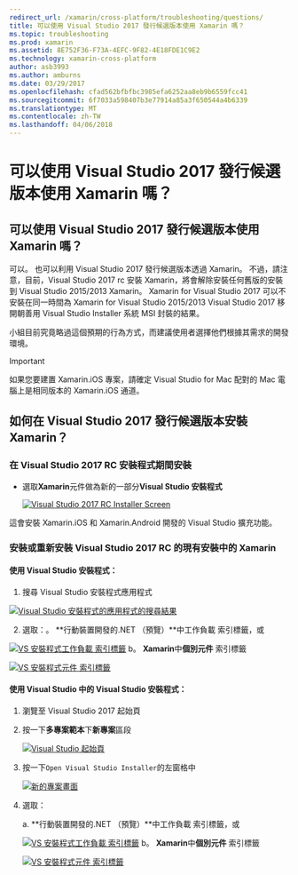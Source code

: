 ```yaml
---
redirect_url: /xamarin/cross-platform/troubleshooting/questions/
title: 可以使用 Visual Studio 2017 發行候選版本使用 Xamarin 嗎？
ms.topic: troubleshooting
ms.prod: xamarin
ms.assetid: 8E752F36-F73A-4EFC-9F82-4E18FDE1C9E2
ms.technology: xamarin-cross-platform
author: asb3993
ms.author: amburns
ms.date: 03/29/2017
ms.openlocfilehash: cfad562bfbfbc3985efa6252aa8eb9b6559fcc41
ms.sourcegitcommit: 6f7033a598407b3e77914a85a3f650544a4b6339
ms.translationtype: MT
ms.contentlocale: zh-TW
ms.lasthandoff: 04/06/2018
---
```

# <a name="can-i-use-visual-studio-2017-release-candidate-with-xamarin"></a>可以使用 Visual Studio 2017 發行候選版本使用 Xamarin 嗎？

## <a name="can-i-use-visual-studio-2017-release-candidate-with-xamarin"></a>可以使用 Visual Studio 2017 發行候選版本使用 Xamarin 嗎？

可以。 也可以利用 Visual Studio 2017 發行候選版本透過 Xamarin。 不過，請注意，目前，Visual Studio 2017 rc 安裝 Xamarin，將會解除安裝任何舊版的安裝到 Visual Studio 2015/2013 Xamarin。 Xamarin for Visual Studio 2017 可以不安裝在同一時間為 Xamarin for Visual Studio 2015/2013 Visual Studio 2017 移開朝善用 Visual Studio Installer 系統 MSI 封裝的結果。

小組目前究竟略過這個預期的行為方式，而建議使用者選擇他們根據其需求的開發環境。 

> [!IMPORTANT]
> 如果您要建置 Xamarin.iOS 專案，請確定 Visual Studio for Mac 配對的 Mac 電腦上是相同版本的 Xamarin.iOS 通道。

## <a name="how-do-i-install-xamarin-to-visual-studio-2017-release-candidate"></a>如何在 Visual Studio 2017 發行候選版本安裝 Xamarin？

### <a name="installing-during-the-visual-studio-2017-rc-installer"></a>在 Visual Studio 2017 RC 安裝程式期間安裝

* 選取**Xamarin**元件做為新的一部分**Visual Studio 安裝程式**

  [![](visualstudio-2017-rc-images/install1-sml.png "Visual Studio 2017 RC Installer Screen")](visualstudio-2017-rc-images/install1-orig.png#lightbox)

這會安裝 Xamarin.iOS 和 Xamarin.Android 開發的 Visual Studio 擴充功能。

### <a name="installing-or-reinstalling-xamarin-in-an-existing-installation-of-visual-studio-2017-rc"></a>安裝或重新安裝 Visual Studio 2017 RC 的現有安裝中的 Xamarin

#### <a name="using-the-visual-studio-installer"></a>使用 Visual Studio 安裝程式：

1. 搜尋 Visual Studio 安裝程式應用程式

  [![](visualstudio-2017-rc-images/reinstall1-sml.png "Visual Studio 安裝程式的應用程式的搜尋結果")](visualstudio-2017-rc-images/reinstall1-orig.png#lightbox)

2. 選取：。 **行動裝置開發的.NET （預覽）**中工作負載 索引標籤，或

  [![](visualstudio-2017-rc-images/reinstall2-sml.png "VS 安裝程式工作負載 索引標籤")](visualstudio-2017-rc-images/reinstall2-orig.png#lightbox) b。 **Xamarin**中**個別元件** 索引標籤

  [![](visualstudio-2017-rc-images/reinstall3-sml.png "VS 安裝程式元件 索引標籤")](visualstudio-2017-rc-images/reinstall3-orig.png#lightbox)

#### <a name="using-the-visual-studio-installer-within-visual-studio"></a>使用 Visual Studio 中的 Visual Studio 安裝程式：
1. 瀏覽至 Visual Studio 2017 起始頁
2. 按一下**多專案範本**下**新專案**區段

    [![](visualstudio-2017-rc-images/reinstall4-sml.png "Visual Studio 起始頁")](visualstudio-2017-rc-images/reinstall4-orig.png#lightbox)
3. 按一下`Open Visual Studio Installer`的左窗格中

    [![](visualstudio-2017-rc-images/reinstall5-sml.png "新的專案畫面")](visualstudio-2017-rc-images/reinstall5-orig.png#lightbox)
4. 選取：
    
    a. **行動裝置開發的.NET （預覽）**中工作負載 索引標籤，或

    [![](visualstudio-2017-rc-images/reinstall2-sml.png "VS 安裝程式工作負載 索引標籤")](visualstudio-2017-rc-images/reinstall2-orig.png#lightbox) b。 **Xamarin**中**個別元件** 索引標籤

    [![](visualstudio-2017-rc-images/reinstall3-sml.png "VS 安裝程式元件 索引標籤")](visualstudio-2017-rc-images/reinstall3-orig.png#lightbox)
